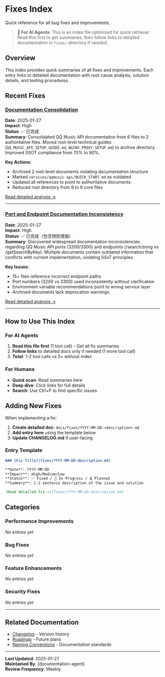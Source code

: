 # Fixes Index

Quick reference for all bug fixes and improvements.

> **📍 For AI Agents**: This is an index file optimized for quick retrieval. Read this first to get summaries, then follow links to detailed documentation in `fixes/` directory if needed.

## Overview

This index provides quick summaries of all fixes and improvements. Each entry links to detailed documentation with root cause analysis, solution details, and testing procedures.

## Recent Fixes

### [Documentation Consolidation](archive/2025-01-27-documentation-consolidation-analysis.md)

**Date**: 2025-01-27  
**Impact**: High  
**Status**: ✅ 已完成  
**Summary**: Consolidated QQ Music API documentation from 6 files to 2 authoritative files. Moved root-level technical guides (`QQ_MUSIC_API_SETUP_GUIDE.md`, `NGINX_PROXY_SETUP.md`) to archive directory. Improved SSOT compliance from 70% to 90%.

**Key Actions**:

- Archived 2 root-level documents violating documentation structure
- Marked `services/qqmusic-api/QUICK_START.md` as outdated
- Updated all references to point to authoritative documents
- Reduced root directory from 9 to 6 core files

[Read detailed analysis →](archive/2025-01-27-documentation-consolidation-analysis.md)

---

### [Port and Endpoint Documentation Inconsistency](fixes/2025-01-27-port-documentation-inconsistency.md)

**Date**: 2025-01-27  
**Impact**: High  
**Status**: ✅ 已完成（包含预防措施）  
**Summary**: Discovered widespread documentation inconsistencies regarding QQ Music API ports (3200/3300) and endpoints (/search/song vs /getSearchByKey). Multiple documents contain outdated information that conflicts with current implementation, violating SSoT principles.

**Key Issues**:

- 15+ files reference incorrect endpoint paths
- Port numbers (3200 vs 3300) used inconsistently without clarification
- Environment variable recommendations point to wrong service layer
- Archived documents lack deprecation warnings

[Read detailed analysis →](fixes/2025-01-27-port-documentation-inconsistency.md)

---

## How to Use This Index

### For AI Agents

1. **Read this file first** (1 tool call) - Get all fix summaries
2. **Follow links** to detailed docs only if needed (1 more tool call)
3. **Total**: 1-2 tool calls vs 5+ without index

### For Humans

- **Quick scan**: Read summaries here
- **Deep dive**: Click links for full details
- **Search**: Use Ctrl+F to find specific issues

## Adding New Fixes

When implementing a fix:

1. **Create detailed doc**: `docs/fixes/YYYY-MM-DD-<description>.md`
2. **Add entry here** using the template below
3. **Update CHANGELOG.md** if user-facing

### Entry Template

```markdown
### [Fix Title](fixes/YYYY-MM-DD-description.md)

**Date**: YYYY-MM-DD  
**Impact**: High/Medium/Low  
**Status**: ✅ Fixed / 🚧 In Progress / ⏳ Planned  
**Summary**: 1-2 sentence description of the issue and solution

[Read detailed fix →](fixes/YYYY-MM-DD-description.md)
```

## Categories

### Performance Improvements

_No entries yet_

### Bug Fixes

_No entries yet_

### Feature Enhancements

_No entries yet_

### Security Fixes

_No entries yet_

---

## Related Documentation

- [Changelog](../CHANGELOG.md) - Version history
- [Roadmap](ROADMAP.md) - Future plans
- [Naming Conventions](NAMING_CONVENTIONS.md) - Documentation standards

---

**Last Updated**: 2025-01-27  
**Maintained By**: [documentation-agent]  
**Review Frequency**: Weekly
